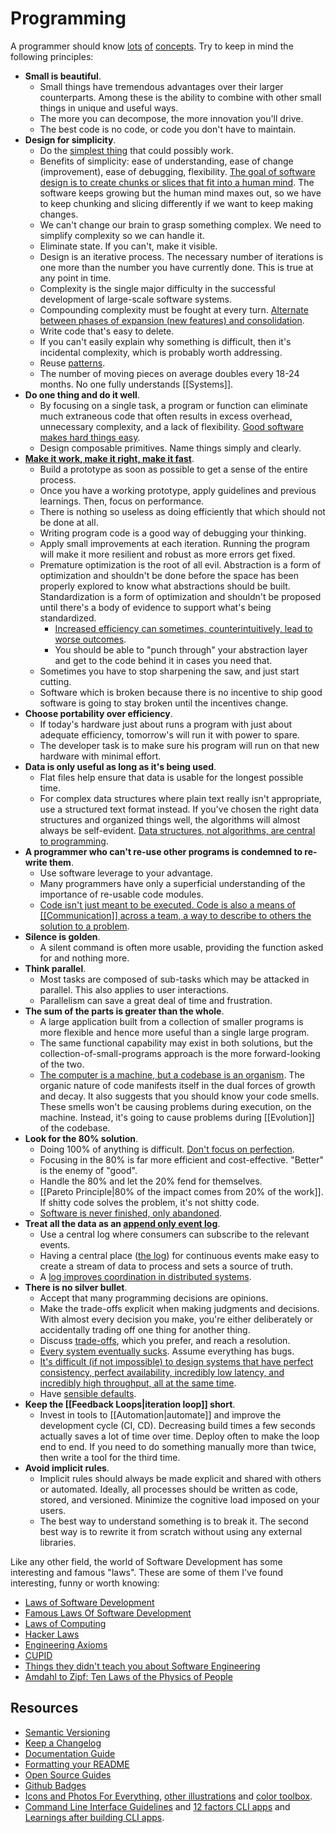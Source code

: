 # Programming

A programmer should know [lots](http://programmer.97things.oreilly.com/wiki/index.php/Contributions_Appearing_in_the_Book) [of](http://www.artima.com/weblogs/viewpost.jsp?thread=331531) [concepts](http://programmer.97things.oreilly.com/wiki/index.php/Other_Edited_Contributions). Try to keep in mind the following principles:

- **Small is beautiful**.
  - Small things have tremendous advantages over their larger counterparts. Among these is the ability to combine with other small things in unique and useful ways.
  - The more you can decompose, the more innovation you'll drive.
  - The best code is no code, or code you don't have to maintain.
- **Design for simplicity**.
  - Do the [simplest thing](https://landing.google.com/sre/book/chapters/simplicity.html) that could possibly work.
  - Benefits of simplicity: ease of understanding, ease of change (improvement), ease of debugging, flexibility. [The goal of software design is to create chunks or slices that fit into a human mind](https://mobile.twitter.com/KentBeck/status/1354418068869398538). The software keeps growing but the human mind maxes out, so we have to keep chunking and slicing differently if we want to keep making changes.
  - We can't change our brain to grasp something complex. We need to simplify complexity so we can handle it.
  - Eliminate state. If you can't, make it visible.
  - Design is an iterative process. The necessary number of iterations is one more than the number you have currently done. This is true at any point in time.
  - Complexity is the single major difficulty in the successful development of large-scale software systems.
  - Compounding complexity must be fought at every turn. [Alternate between phases of expansion (new features) and consolidation](https://qntm.org/devphilo).
  - Write code that's easy to delete.
  - If you can't easily explain why something is difficult, then it's incidental complexity, which is probably worth addressing.
  - Reuse [patterns](https://www.digitalocean.com/community/tutorials/gangs-of-four-gof-design-patterns).
  - The number of moving pieces on average doubles every 18-24 months. No one fully understands [[Systems]].
- **Do one thing and do it well**.
  - By focusing on a single task, a program or function can eliminate much extraneous code that often results in excess overhead, unnecessary complexity, and a lack of flexibility. [Good software makes hard things easy](https://medium.com/s/story/notes-to-myself-on-software-engineering-c890f16f4e4d).
  - Design composable primitives. Name things simply and clearly.
- [**Make it work, make it right, make it fast**](https://wiki.c2.com/?MakeItWorkMakeItRightMakeItFast).
  - Build a prototype as soon as possible to get a sense of the entire process.
  - Once you have a working prototype, apply guidelines and previous learnings. Then, focus on performance.
  - There is nothing so useless as doing efficiently that which should not be done at all.
  - Writing program code is a good way of debugging your thinking.
  - Apply small improvements at each iteration. Running the program will make it more resilient and robust as more errors get fixed.
  - Premature optimization is the root of all evil. Abstraction is a form of optimization and shouldn't be done before the space has been properly explored to know what abstractions should be built. Standardization is a form of optimization and shouldn't be proposed until there's a body of evidence to support what's being standardized.
    - [Increased efficiency can sometimes, counterintuitively, lead to worse outcomes](https://sohl-dickstein.github.io/2022/11/06/strong-Goodhart.html).
    - You should be able to "punch through" your abstraction layer and get to the code behind it in cases you need that.
  - Sometimes you have to stop sharpening the saw, and just start cutting.
  - Software which is broken because there is no incentive to ship good software is going to stay broken until the incentives change.
- **Choose portability over efficiency**.
  - If today's hardware just about runs a program with just about adequate efficiency, tomorrow's will run it with power to spare.
  - The developer task is to make sure his program will run on that new hardware with minimal effort.
- **Data is only useful as long as it's being used**.
  - Flat files help ensure that data is usable for the longest possible time.
  - For complex data structures where plain text really isn't appropriate, use a structured text format instead. If you've chosen the right data structures and organized things well, the algorithms will almost always be self-evident. [Data structures, not algorithms, are central to programming](https://users.ece.utexas.edu/~adnan/pike.html).
- **A programmer who can't re-use other programs is condemned to re-write them**.
  - Use software leverage to your advantage.
  - Many programmers have only a superficial understanding of the importance of re-usable code modules.
  - [Code isn't just meant to be executed. Code is also a means of [[Communication]] across a team, a way to describe to others the solution to a problem](https://medium.com/s/story/notes-to-myself-on-software-engineering-c890f16f4e4d).
- **Silence is golden**.
  - A silent command is often more usable, providing the function asked for and nothing more.
- **Think parallel**.
  - Most tasks are composed of sub-tasks which may be attacked in parallel. This also applies to user interactions.
  - Parallelism can save a great deal of time and frustration.
- **The sum of the parts is greater than the whole**.
  - A large application built from a collection of smaller programs is more flexible and hence more useful than a single large program.
  - The same functional capability may exist in both solutions, but the collection-of-small-programs approach is the more forward-looking of the two.
  - [The computer is a machine, but a codebase is an organism](https://meltingasphalt.com/a-codebase-is-an-organism/). The organic nature of code manifests itself in the dual forces of growth and decay. It also suggests that you should know your code smells. These smells won't be causing problems during execution, on the machine. Instead, it's going to cause problems during [[Evolution]] of the codebase.
- **Look for the 80% solution**.
  - Doing 100% of anything is difficult. [Don't focus on perfection](https://youtu.be/pYIho556BS8).
  - Focusing in the 80% is far more efficient and cost-effective. "Better" is the enemy of "good".
  - Handle the 80% and let the 20% fend for themselves.
  - [[Pareto Principle|80% of the impact comes from 20% of the work]]. If shitty code solves the problem, it's not shitty code.
  - [Software is never finished, only abandoned](https://stackoverflow.blog/2020/02/20/requirements-volatility-is-the-core-problem-of-software-engineering/).
- **Treat all the data as an [append only event log](https://www.youtube.com/watch?v=ZQ-MdKj3BjU)**.
  - Use a central log where consumers can subscribe to the relevant events.
  - Having a central place ([the log](https://engineering.linkedin.com/distributed-systems/log-what-every-software-engineer-should-know-about-real-time-datas-unifying)) for continuous events make easy to create a stream of data to process and sets a source of truth.
  - A [log improves coordination in distributed systems](https://restate.dev/blog/every-system-is-a-log-avoiding-coordination-in-distributed-applications/).
- **There is no silver bullet**.
  - Accept that many programming decisions are opinions.
  - Make the trade-offs explicit when making judgments and decisions. With almost every decision you make, you're either deliberately or accidentally trading off one thing for another thing.
  - Discuss [trade-offs](https://twitter.com/kelseyhightower/status/774076482637312001), which you prefer, and reach a resolution.
  - [Every system eventually sucks](https://www.simplethread.com/20-things-ive-learned-in-my-20-years-as-a-software-engineer/). Assume everything has bugs.
  - [It's difficult (if not impossible) to design systems that have perfect consistency, perfect availability, incredibly low latency, and incredibly high throughput, all at the same time](https://jazco.dev/2025/02/19/imperfection/).
  - Have [sensible defaults](https://koaning.io/posts/sensible-defaults/).
- **Keep the [[Feedback Loops|iteration loop]] short**.
  - Invest in tools to [[Automation|automate]] and improve the development cycle (CI, CD). Decreasing build times a few seconds actually saves a lot of time over time. Deploy often to make the loop end to end. If you need to do something manually more than twice, then write a tool for the third time.
- **Avoid implicit rules**.
  - Implicit rules should always be made explicit and shared with others or automated. Ideally, all processes should be written as code, stored, and versioned. Minimize the cognitive load imposed on your users.
  - The best way to understand something is to break it. The second best way is to rewrite it from scratch without using any external libraries.

Like any other field, the world of Software Development has some interesting and famous "laws". These are some of them I've found interesting, funny or worth knowing:

- [Laws of Software Development](http://www.globalnerdy.com/2007/07/18/laws-of-software-development/)
- [Famous Laws Of Software Development](https://www.timsommer.be/famous-laws-of-software-development/)
- [Laws of Computing](https://gist.github.com/sorahn/905f67acf00d6f2aa69e74a39de65941)
- [Hacker Laws](https://github.com/dwmkerr/hacker-laws)
- [Engineering Axioms](https://martinrue.com/my-engineering-axioms/)
- [CUPID](https://dannorth.net/2022/02/10/cupid-for-joyful-coding/)
- [Things they didn't teach you about Software Engineering](https://vadimkravcenko.com/shorts/things-they-didnt-teach-you/)
- [Amdahl to Zipf: Ten Laws of the Physics of People](http://hintjens.com/blog:100)

## Resources

- [Semantic Versioning](https://semver.org/)
- [Keep a Changelog](https://keepachangelog.com/en/1.0.0/)
- [Documentation Guide](https://www.writethedocs.org/guide/#)
- [Formatting your README](https://guides.github.com/features/wikis/#Formatting-a-readme)
- [Open Source Guides](https://opensource.guide/)
- [Github Badges](https://shields.io/)
- [Icons and Photos For Everything](https://thenounproject.com/), [other illustrations](https://github.com/sw-yx/spark-joy#illustrations) and [color toolbox](https://hue.tools/).
- [Command Line Interface Guidelines](https://clig.dev/) and [12 factors CLI apps](https://medium.com/@jdxcode/12-factor-cli-apps-dd3c227a0e46) and [Learnings after building CLI apps](https://simonwillison.net/2023/Sep/30/cli-tools-python/).
